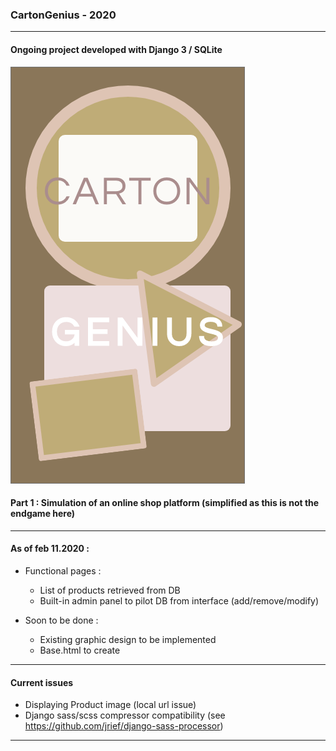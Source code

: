 ### CartonGenius - 2020
* * * * *
#### Ongoing project developed with Django 3 / SQLite


![alt text](./onlineShop/static/images/cartonGenius_screen_home.png)

#### Part 1 : Simulation of an online shop platform (simplified as this is not the endgame here)
---

#### As of feb 11.2020 :

- Functional pages :  
  - List of products retrieved from DB
  - Built-in admin panel to pilot DB from interface (add/remove/modify)

- Soon to be done :
    + Existing graphic design to be implemented
    + Base.html to create


---

#### Current issues

- Displaying Product image (local url issue)
- Django sass/scss compressor compatibility (see https://github.com/jrief/django-sass-processor)


---
